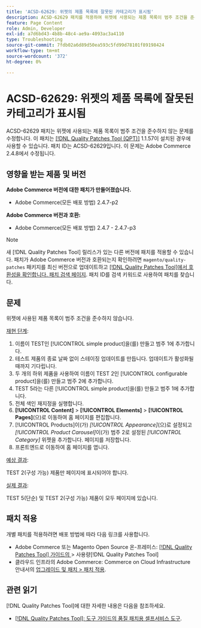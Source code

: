 ```yaml
---
title: 'ACSD-62629: 위젯의 제품 목록에 잘못된 카테고리가 표시됨'
description: ACSD-62629 패치를 적용하여 위젯에 사용되는 제품 목록이 범주 조건을 준수하지 않는 Adobe Commerce 문제를 해결합니다.
feature: Page Content
role: Admin, Developer
exl-id: a7d6bd43-4b8b-48c4-ae9a-4093ac3a4110
type: Troubleshooting
source-git-commit: 7fdb02a6d89d50ea593c5fd99d78101f89198424
workflow-type: tm+mt
source-wordcount: '372'
ht-degree: 0%

---
```


# ACSD-62629: 위젯의 제품 목록에 잘못된 카테고리가 표시됨

ACSD-62629 패치는 위젯에 사용되는 제품 목록이 범주 조건을 준수하지 않는 문제를 수정합니다. 이 패치는 [[!DNL Quality Patches Tool (QPT)]](/help/tools/quality-patches-tool/quality-patches-tool-to-self-serve-quality-patches.md) 1.1.57이 설치된 경우에 사용할 수 있습니다. 패치 ID는 ACSD-62629입니다. 이 문제는 Adobe Commerce 2.4.8에서 수정됩니다.

## 영향을 받는 제품 및 버전

**Adobe Commerce 버전에 대한 패치가 만들어졌습니다.**

* Adobe Commerce(모든 배포 방법) 2.4.7-p2

**Adobe Commerce 버전과 호환:**

* Adobe Commerce(모든 배포 방법) 2.4.7 - 2.4.7-p3

>[!NOTE]
>
>새 [!DNL Quality Patches Tool] 릴리스가 있는 다른 버전에 패치를 적용할 수 있습니다. 패치가 Adobe Commerce 버전과 호환되는지 확인하려면 `magento/quality-patches` 패키지를 최신 버전으로 업데이트하고 [[!DNL Quality Patches Tool]에서 호환성을 확인합니다. 패치 검색 페이지](https://experienceleague.adobe.com/tools/commerce-quality-patches/index.html?lang=ko). 패치 ID를 검색 키워드로 사용하여 패치를 찾습니다.

## 문제

위젯에 사용된 제품 목록이 범주 조건을 준수하지 않습니다.

<u>재현 단계</u>:

1. 이름이 TEST인 [!UICONTROL simple product]을(를) 만들고 범주 1에 추가합니다.
1. 테스트 제품의 종료 날짜 없이 스테이징 업데이트를 만듭니다. 업데이트가 활성화될 때까지 기다립니다.
1. 두 개의 하위 제품을 사용하여 이름이 TEST 2인 [!UICONTROL configurable product]을(를) 만들고 범주 2에 추가합니다.
1. TEST 5라는 다른 [!UICONTROL simple product]을(를) 만들고 범주 1에 추가합니다.
1. 전체 색인 재지정을 실행합니다.
1. **[!UICONTROL Content]** > **[!UICONTROL Elements]** > **[!UICONTROL Pages]**(으)로 이동하여 홈 페이지를 편집합니다.
1. [!UICONTROL Products]이(가) *[!UICONTROL Appearance]*(으)로 설정되고 *[!UICONTROL Product Carousel]*&#x200B;이(가) 범주 2로 설정된 *[!UICONTROL Category]* 위젯을 추가합니다. 페이지를 저장합니다.
1. 프론트엔드로 이동하여 홈 페이지를 엽니다.

<u>예상 결과</u>:

TEST 2(구성 가능) 제품만 페이지에 표시되어야 합니다.

<u>실제 결과</u>:

TEST 5(단순) 및 TEST 2(구성 가능) 제품이 모두 페이지에 있습니다.

## 패치 적용

개별 패치를 적용하려면 배포 방법에 따라 다음 링크를 사용합니다.

* Adobe Commerce 또는 Magento Open Source 온-프레미스: [[!DNL Quality Patches Tool]  가이드의 ](/help/tools/quality-patches-tool/usage.md)> 사용량[!DNL Quality Patches Tool]
* 클라우드 인프라의 Adobe Commerce: Commerce on Cloud Infrastructure 안내서의 [업그레이드 및 패치 > 패치 적용](https://experienceleague.adobe.com/docs/commerce-cloud-service/user-guide/develop/upgrade/apply-patches.html?lang=ko).


## 관련 읽기

[!DNL Quality Patches Tool]에 대한 자세한 내용은 다음을 참조하세요.

* [[!DNL Quality Patches Tool]: 도구 가이드의 품질 패치용 셀프서비스 도구](/help/tools/quality-patches-tool/quality-patches-tool-to-self-serve-quality-patches.md).
